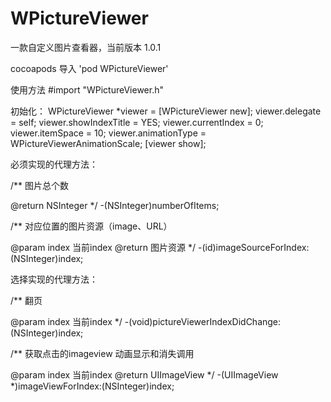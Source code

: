 # WPictureViewer
一款自定义图片查看器，当前版本 1.0.1

cocoapods 导入   'pod WPictureViewer'

使用方法
#import "WPictureViewer.h"

  初始化：
  WPictureViewer *viewer = [WPictureViewer new];
  viewer.delegate = self;
  viewer.showIndexTitle = YES;
  viewer.currentIndex = 0;
  viewer.itemSpace = 10;
  viewer.animationType = WPictureViewerAnimationScale;
  [viewer show];


必须实现的代理方法：

/**
图片总个数

@return NSInteger
*/
-(NSInteger)numberOfItems;

/**
对应位置的图片资源（image、URL）

@param index 当前index
@return 图片资源
*/
-(id)imageSourceForIndex:(NSInteger)index;


选择实现的代理方法：

/**
翻页

@param index 当前index
*/
-(void)pictureViewerIndexDidChange:(NSInteger)index;

/**
获取点击的imageview  动画显示和消失调用

@param index 当前index
@return UIImageView
*/
-(UIImageView *)imageViewForIndex:(NSInteger)index;
